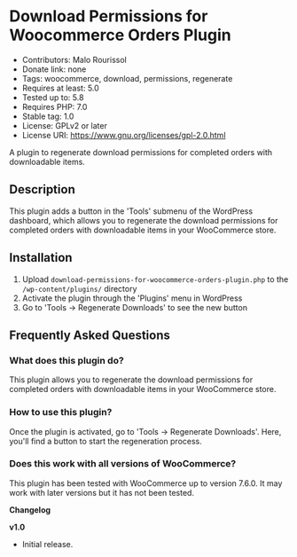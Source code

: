 # Download Permissions for Woocommerce Orders Plugin
* Contributors: Malo Rourissol
* Donate link: none
* Tags: woocommerce, download, permissions, regenerate
* Requires at least: 5.0
* Tested up to: 5.8
* Requires PHP: 7.0
* Stable tag: 1.0
* License: GPLv2 or later
* License URI: https://www.gnu.org/licenses/gpl-2.0.html

A plugin to regenerate download permissions for completed orders with downloadable items.

## Description

This plugin adds a button in the 'Tools' submenu of the WordPress dashboard, which allows you to regenerate the download permissions for completed orders with downloadable items in your WooCommerce store.

## Installation

1. Upload `download-permissions-for-woocommerce-orders-plugin.php` to the `/wp-content/plugins/` directory
2. Activate the plugin through the 'Plugins' menu in WordPress
3. Go to 'Tools -> Regenerate Downloads' to see the new button

## Frequently Asked Questions

### What does this plugin do?
This plugin allows you to regenerate the download permissions for completed orders with downloadable items in your WooCommerce store.

### How to use this plugin?
Once the plugin is activated, go to 'Tools -> Regenerate Downloads'. Here, you'll find a button to start the regeneration process.

### Does this work with all versions of WooCommerce?
This plugin has been tested with WooCommerce up to version 7.6.0. It may work with later versions but it has not been tested.

**Changelog**

**v1.0**
* Initial release.
